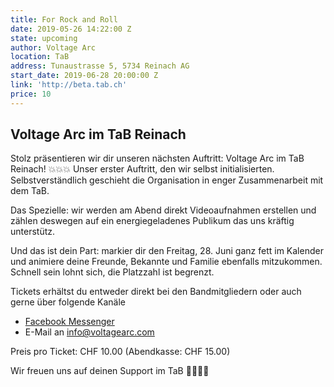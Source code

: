 ```yaml
---
title: For Rock and Roll
date: 2019-05-26 14:22:00 Z
state: upcoming
author: Voltage Arc
location: TaB
address: Tunaustrasse 5, 5734 Reinach AG
start_date: 2019-06-28 20:00:00 Z
link: 'http://beta.tab.ch'
price: 10
---
```


## Voltage Arc im TaB Reinach

Stolz präsentieren wir dir unseren nächsten Auftritt: Voltage Arc im TaB Reinach! 💥💥💥 Unser erster Auftritt, den wir selbst initialisierten. Selbstverständlich geschieht die Organisation in enger Zusammenarbeit mit dem TaB.

Das Spezielle: wir werden am Abend direkt Videoaufnahmen erstellen und zählen deswegen auf ein energiegeladenes Publikum das uns kräftig unterstütz.

Und das ist dein Part: markier dir den Freitag, 28. Juni ganz fett im Kalender und animiere deine Freunde, Bekannte und Familie ebenfalls mitzukommen. Schnell sein lohnt sich, die Platzzahl ist begrenzt.

Tickets erhältst du entweder direkt bei den Bandmitgliedern oder auch gerne über folgende Kanäle

- [Facebook Messenger](http://m.me/VoltageArc)
- E-Mail an [info@voltagearc.com](mailto:info@voltagearc.com)

Preis pro Ticket: CHF 10.00 (Abendkasse: CHF 15.00)

Wir freuen uns auf deinen Support im TaB 🤘🏼🤘🏼
